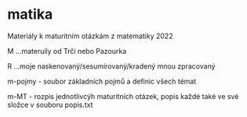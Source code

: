 # matika
Materiály k maturitním otázkám z matematiky 2022

M ...materuily od Trči nebo Pazourka 

R ...moje naskenovaný/sesumírovaný/kradený mnou zpracovaný 

m-pojmy - soubor základních pojmů a definic všech témat 

m-MT - rozpis jednotlivcýh maturitních otázek, popis každé také ve své složce v souboru popis.txt
